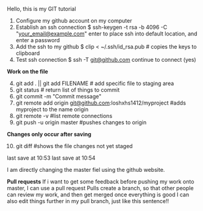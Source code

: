 Hello, this is my GIT tutorial
1. Configure my github account on my computer
2. Establish an ssh connection 
$ ssh-keygen -t rsa -b 4096 -C "your_email@example.com"
enter to place ssh into default location, and enter a password
2. Add the ssh to my github
$ clip < ~/.ssh/id_rsa.pub # copies the keys to clipboard
3. Test ssh connection
$ ssh -T git@github.com
continue to connect (yes)

**Work on the file** 

4. git add . || git add FILENAME # add specific file to staging area
5. git status # return list of things to commit
6. git commit -m "Commit message"
7. git remote add origin git@github.com:loshxhs1412/myproject #adds myproject to the name origin
8. git remote -v #list remote connections
9. git push -u origin master #pushes changes to origin

**Changes only occur after saving**

10. git diff #shows the file changes not yet staged

last save at 10:53
last save at 10:54

I am directly changing the master fiel using the github website.

**Pull requests**
If i want to get some feedback before pushing my work onto master, I can use a pull request
Pulls create a branch, so that other people can review my work, and then get merged once everything is good
I can also edit things further in my pull branch, just like this sentence!!
